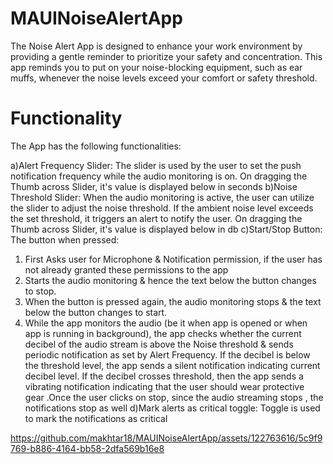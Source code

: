 # MAUINoiseAlertApp
The Noise Alert App is designed to enhance your work environment by providing a gentle reminder to prioritize your safety and concentration. This app reminds you to put on your noise-blocking equipment, such as ear muffs, whenever the noise levels exceed your comfort or safety threshold.


# Functionality
The App has the following functionalities:

a)Alert Frequency Slider: The slider is used by the user to set the push notification frequency while the audio monitoring is on. On dragging the Thumb across Slider, it's value is displayed below in seconds
b)Noise Threshold Slider: When the audio monitoring is active, the user can utilize the slider to adjust the noise threshold. If the ambient noise level exceeds the set threshold, it triggers an alert to notify the user. On dragging the Thumb across Slider, it's value is displayed below in db
c)Start/Stop Button: The button when pressed:
 1. First Asks user for Microphone & Notification permission, if the user has not already granted these permissions to the app
 2. Starts the audio monitoring & hence the text below the button changes to stop.
 3. When the button is pressed again, the audio monitoring stops & the text below the button changes to start.
 4. While the app monitors the audio (be it when app is opened or when app is running in background), the app checks whether the current decibel of the audio stream is above the Noise threshold & sends periodic notification as set by Alert Frequency. If the decibel is below the threshold level, the app sends a silent notification indicating current decibel level. If the decibel crosses threshold, then the app sends a vibrating notification indicating that the user should wear protective gear .Once the user clicks on stop, since the audio streaming stops , the notifications stop as well
d)Mark alerts as critical toggle: Toggle is used to mark the notifications as critical



https://github.com/makhtar18/MAUINoiseAlertApp/assets/122763616/5c9f9769-b886-4164-bb58-2dfa569b16e8

